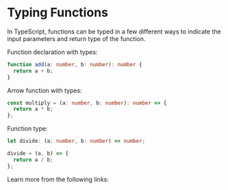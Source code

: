 # Typing Functions

In TypeScript, functions can be typed in a few different ways to indicate the input parameters and return type of the function.

Function declaration with types:

```typescript
function add(a: number, b: number): number {
  return a + b;
}
```

Arrow function with types:

```typescript
const multiply = (a: number, b: number): number => {
  return a * b;
};
```

Function type:

```typescript
let divide: (a: number, b: number) => number;

divide = (a, b) => {
  return a / b;
};
```

Learn more from the following links: